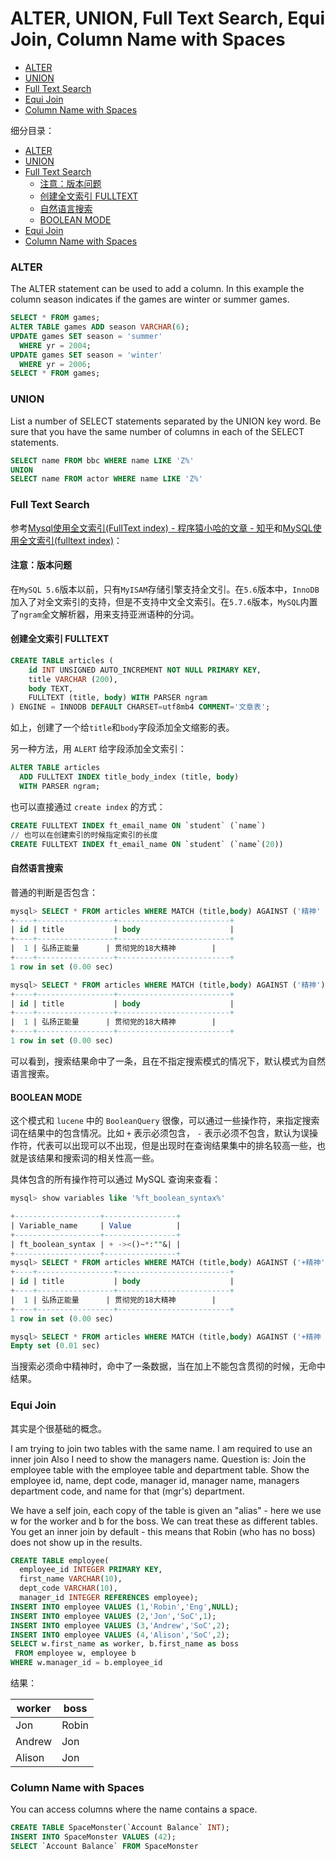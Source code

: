 # ALTER, UNION, Full Text Search, Equi Join, Column Name with Spaces


<!-- @import "[TOC]" {cmd="toc" depthFrom=3 depthTo=3 orderedList=false} -->

<!-- code_chunk_output -->

- [ALTER](#alter)
- [UNION](#union)
- [Full Text Search](#full-text-search)
- [Equi Join](#equi-join)
- [Column Name with Spaces](#column-name-with-spaces)

<!-- /code_chunk_output -->

细分目录：

<!-- @import "[TOC]" {cmd="toc" depthFrom=3 depthTo=6 orderedList=false} -->

<!-- code_chunk_output -->

- [ALTER](#alter)
- [UNION](#union)
- [Full Text Search](#full-text-search)
  - [注意：版本问题](#注意版本问题)
  - [创建全文索引 FULLTEXT](#创建全文索引-fulltext)
  - [自然语言搜索](#自然语言搜索)
  - [BOOLEAN MODE](#boolean-mode)
- [Equi Join](#equi-join)
- [Column Name with Spaces](#column-name-with-spaces)

<!-- /code_chunk_output -->

### ALTER

The ALTER statement can be used to add a column. In this example the column season indicates if the games are winter or summer games.

```sql
SELECT * FROM games;
ALTER TABLE games ADD season VARCHAR(6);
UPDATE games SET season = 'summer'
  WHERE yr = 2004;
UPDATE games SET season = 'winter'
  WHERE yr = 2006;
SELECT * FROM games;
```

### UNION

List a number of SELECT statements separated by the UNION key word. Be sure that you have the same number of columns in each of the SELECT statements.

```sql
SELECT name FROM bbc WHERE name LIKE 'Z%'
UNION
SELECT name FROM actor WHERE name LIKE 'Z%'
```

### Full Text Search

参考[Mysql使用全文索引(FullText index) - 程序猿小哈的文章 - 知乎](https://zhuanlan.zhihu.com/p/88275060)和[MySQL使用全文索引(fulltext index)](https://blog.csdn.net/u011734144/article/details/52817766/)：

#### 注意：版本问题

在`MySQL 5.6`版本以前，只有`MyISAM`存储引擎支持全文引。在`5.6`版本中，`InnoDB`加入了对全文索引的支持，但是不支持中文全文索引。在`5.7.6`版本，`MySQL`内置了`ngram`全文解析器，用来支持亚洲语种的分词。

#### 创建全文索引 FULLTEXT

```sql
CREATE TABLE articles (
    id INT UNSIGNED AUTO_INCREMENT NOT NULL PRIMARY KEY,
    title VARCHAR (200),
    body TEXT,
    FULLTEXT (title, body) WITH PARSER ngram
) ENGINE = INNODB DEFAULT CHARSET=utf8mb4 COMMENT='文章表';
```

如上，创建了一个给`title`和`body`字段添加全文缩影的表。

另一种方法，用 `ALERT` 给字段添加全文索引：
```sql
ALTER TABLE articles
  ADD FULLTEXT INDEX title_body_index (title, body)
  WITH PARSER ngram;
```

也可以直接通过 `create index` 的方式：
```sql
CREATE FULLTEXT INDEX ft_email_name ON `student` (`name`)
// 也可以在创建索引的时候指定索引的长度
CREATE FULLTEXT INDEX ft_email_name ON `student` (`name`(20))
```

#### 自然语言搜索

普通的判断是否包含：

```sql
mysql> SELECT * FROM articles WHERE MATCH (title,body) AGAINST ('精神' IN NATURAL LANGUAGE MODE);
+----+-----------------+-------------------------+
| id | title           | body                    |
+----+-----------------+-------------------------+
|  1 | 弘扬正能量      | 贯彻党的18大精神        |
+----+-----------------+-------------------------+
1 row in set (0.00 sec)

mysql> SELECT * FROM articles WHERE MATCH (title,body) AGAINST ('精神');
+----+-----------------+-------------------------+
| id | title           | body                    |
+----+-----------------+-------------------------+
|  1 | 弘扬正能量      | 贯彻党的18大精神        |
+----+-----------------+-------------------------+
1 row in set (0.00 sec)
```

可以看到，搜索结果命中了一条，且在不指定搜索模式的情况下，默认模式为自然语言搜索。

#### BOOLEAN MODE

这个模式和 `lucene` 中的 `BooleanQuery` 很像，可以通过一些操作符，来指定搜索词在结果中的包含情况。比如 `+` 表示必须包含， `-` 表示必须不包含，默认为误操作符，代表可以出现可以不出现，但是出现时在查询结果集中的排名较高一些，也就是该结果和搜索词的相关性高一些。

具体包含的所有操作符可以通过 MySQL 查询来查看：

```sql
mysql> show variables like '%ft_boolean_syntax%'

+-------------------+----------------+
| Variable_name     | Value          |
+-------------------+----------------+
| ft_boolean_syntax | + -><()~*:""&| |
+-------------------+----------------+
mysql> SELECT * FROM articles WHERE MATCH (title,body) AGAINST ('+精神' IN BOOLEAN MODE);
+----+-----------------+-------------------------+
| id | title           | body                    |
+----+-----------------+-------------------------+
|  1 | 弘扬正能量      | 贯彻党的18大精神        |
+----+-----------------+-------------------------+
1 row in set (0.00 sec)

mysql> SELECT * FROM articles WHERE MATCH (title,body) AGAINST ('+精神 -贯彻' IN BOOLEAN MODE);
Empty set (0.01 sec)
```

当搜索必须命中精神时，命中了一条数据，当在加上不能包含贯彻的时候，无命中结果。

### Equi Join

其实是个很基础的概念。

I am trying to join two tables with the same name. I am required to use an inner join Also I need to show the managers name. Question is: Join the employee table with the employee table and department table. Show the employee id, name, dept code, manager id, manager name, managers department code, and name for that (mgr's) department.

We have a self join, each copy of the table is given an "alias" - here we use w for the worker and b for the boss. We can treat these as different tables. You get an inner join by default - this means that Robin (who has no boss) does not show up in the results.

```sql
CREATE TABLE employee(
  employee_id INTEGER PRIMARY KEY,
  first_name VARCHAR(10),
  dept_code VARCHAR(10),
  manager_id INTEGER REFERENCES employee);
INSERT INTO employee VALUES (1,'Robin','Eng',NULL);
INSERT INTO employee VALUES (2,'Jon','SoC',1);
INSERT INTO employee VALUES (3,'Andrew','SoC',2);
INSERT INTO employee VALUES (4,'Alison','SoC',2);
SELECT w.first_name as worker, b.first_name as boss
 FROM employee w, employee b
WHERE w.manager_id = b.employee_id
```

结果：

|worker|boss|
|---|---|
|Jon|Robin|
|Andrew|Jon|
|Alison|Jon|

### Column Name with Spaces

You can access columns where the name contains a space.

```sql
CREATE TABLE SpaceMonster(`Account Balance` INT);
INSERT INTO SpaceMonster VALUES (42);
SELECT `Account Balance` FROM SpaceMonster
```
